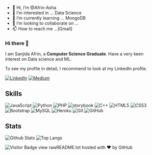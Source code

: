- 👋 Hi, I’m @Afrin-Asha
- 👀 I’m interested in ... Data Science
- 🌱 I’m currently learning ... MongoDB
- 💞️ I’m looking to collaborate on ...
- 📫 How to reach me ...[Gmail]


### Hi there 👋

I am Sanjida Afrin, a **Computer Science Graduate**. Have a very keen interest on Data science and ML.

To see my profile in detail, I recommend to look at my LinkedIn profile.

[![LinkedIn](https://img.shields.io/badge/linkedin-%230077B5.svg?style=for-the-badge&logo=linkedin&logoColor=white)](https://www.linkedin.com/in/muhammad-adeel-9ba19951/)
[![Medium](https://img.shields.io/badge/Medium-12100E?style=for-the-badge&logo=medium&logoColor=white)](https://medium.com/@muhammad-adeel-91)

## Skills

![JavaScript](https://img.shields.io/badge/-JavaScript-black?style=flat-square&logo=javascript)
![Python](https://img.shields.io/badge/-Python-black?style=flat-square&logo=Python)
![PHP](https://img.shields.io/badge/-Php-black?style=flat-square&logo=Php)
![storybook](https://img.shields.io/badge/storybook-FF4785?style=flat-square&logo=storybook&logoColor=white)
![C++](https://img.shields.io/badge/-C++-00599C?style=flat-square&logo=c)
![HTML5](https://img.shields.io/badge/-HTML5-E34F26?style=flat-square&logo=html5&logoColor=white)
![CSS3](https://img.shields.io/badge/-CSS3-1572B6?style=flat-square&logo=css3)
![Bootstrap](https://img.shields.io/badge/-Bootstrap-563D7C?style=flat-square&logo=bootstrap)
![MySQL](https://img.shields.io/badge/-MySQL-black?style=flat-square&logo=mysql)
![Heroku](https://img.shields.io/badge/-Heroku-430098?style=flat-square&logo=heroku)
![Git](https://img.shields.io/badge/-Git-black?style=flat-square&logo=git)
![GitHub](https://img.shields.io/badge/-GitHub-181717?style=flat-square&logo=github)



## Stats

![Github Stats](https://github-readme-stats.vercel.app/api?username=Afrin-Asha&count_private=true&show_icons=true&include_all_commits=true&theme=prussian&layout=compact)
![Top Langs](https://github-readme-stats.vercel.app/api/top-langs/?username=Afrin-Asha&hide=TeX&layout=compact&theme=prussian)

![Visitor Badge](https://visitor-badge.laobi.icu/badge?page_id=Afrin-Asha.Afrin-Asha)
view rawREADME.txt hosted with ❤ by GitHub

<!---
Afrin-Asha/Afrin-Asha is a ✨ special ✨ repository because its `README.md` (this file) appears on your GitHub profile.
You can click the Preview link to take a look at your changes.
--->
